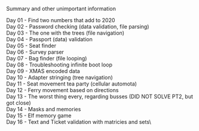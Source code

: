 Summary and other unimportant information

Day 01 - Find two numbers that add to 2020\
Day 02 - Password checking (data validation, file parsing)\
Day 03 - The one with the trees (file navigation)\
Day 04 - Passport (data) validation\
Day 05 - Seat finder\
Day 06 - Survey parser\
Day 07 - Bag finder (file looping)\
Day 08 - Troubleshooting infinite boot loop\
Day 09 - XMAS encoded data\
Day 10 - Adapter stringing (tree navigation)\
Day 11 - Seat movement tea party (cellular automota)\
Day 12 - Ferry movement based on directions\
Day 13 - The worst thing every, regarding busses (DID NOT SOLVE PT2, but got close)\
Day 14 - Masks and memories\
Day 15 - Elf memory game\
Day 16 - Text and Ticket validation with matricies and sets\
